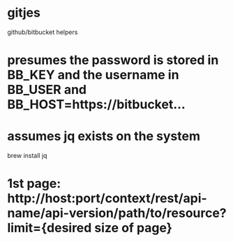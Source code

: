 # gitjes

github/bitbucket helpers

# presumes the password is stored in BB_KEY and the username in BB_USER and BB_HOST=https://bitbucket...

# assumes jq exists on the system

brew install jq

# 1st page: http://host:port/context/rest/api-name/api-version/path/to/resource?limit={desired size of page}
